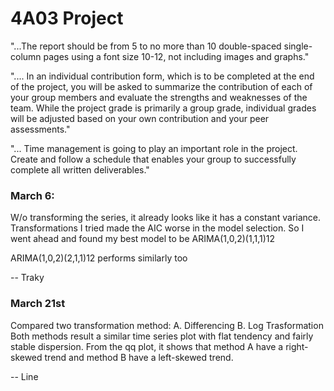 # 4A03 Project

"...The report should be from 5 to no more than 10 double-spaced single-column pages using a font size 10-12, not including images and graphs."

".... In an individual contribution form, which is to be completed at the end of the project, you will be asked to summarize the contribution of each of your group members and evaluate the strengths and weaknesses of the team. While the project grade is primarily a group grade, individual grades will be adjusted based on your own contribution and your peer assessments."

"... Time management is going to play an important role in the project. Create and follow a schedule that enables your group to successfully complete all written deliverables."

### March 6: 

W/o transforming the series, it already looks like it has a constant variance. Transformations I tried made the AIC worse in the model selection. So I went ahead and found my best model to be ARIMA(1,0,2)(1,1,1)12

ARIMA(1,0,2)(2,1,1)12 performs similarly too

-- Traky


### March 21st

Compared two transformation method:
                A. Differencing
                B. Log Trasformation
Both methods result a similar time series plot with flat tendency and fairly stable dispersion.
From the qq plot, it shows that method A have a right-skewed trend and method B have a left-skewed trend.

-- Line

